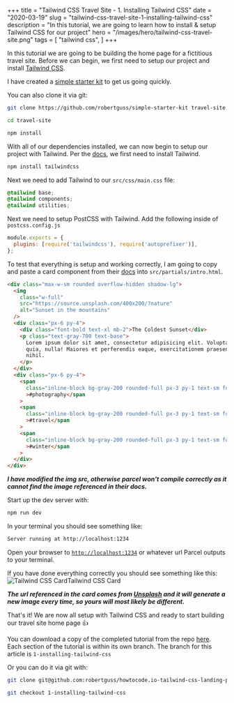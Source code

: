 +++
title = "Tailwind CSS Travel Site - 1. Installing Tailwind CSS"
date = "2020-03-19"
slug = "tailwind-css-travel-site-1-installing-tailwind-css"
description = "In this tutorial, we are going to learn how to install & setup Tailwind CSS for our project"
hero = "/images/hero/tailwind-css-travel-site.png"
tags = [
    "tailwind css",
]
+++

In this tutorial we are going to be building the home page for a fictitious travel site. Before we can begin, we first need to setup our project and install [Tailwind CSS](https://tailwindcss.com/).

I have created a [simple starter kit](https://github.com/robertguss/simple-starter-kit) to get us going quickly.

You can also clone it via git:

```bash
git clone https://github.com/robertguss/simple-starter-kit travel-site

cd travel-site

npm install
```

With all of our dependencies installed, we can now begin to setup our project with Tailwind. Per the [docs](https://tailwindcss.com/docs/installation/#1-install-tailwind-via-npm), we first need to install Tailwind.

```bash
npm install tailwindcss
```

Next we need to add Tailwind to our `src/css/main.css` file:

```css
@tailwind base;
@tailwind components;
@tailwind utilities;
```

Next we need to setup PostCSS with Tailwind. Add the following inside of `postcss.config.js`

```js
module.exports = {
  plugins: [require('tailwindcss'), require('autoprefixer')],
};
```

To test that everything is setup and working correctly, I am going to copy and paste a card component from their [docs](https://tailwindcss.com/components/cards) into `src/partials/intro.html`.

```html
<div class="max-w-sm rounded overflow-hidden shadow-lg">
  <img
    class="w-full"
    src="https://source.unsplash.com/400x200/?nature"
    alt="Sunset in the mountains"
  />
  <div class="px-6 py-4">
    <div class="font-bold text-xl mb-2">The Coldest Sunset</div>
    <p class="text-gray-700 text-base">
      Lorem ipsum dolor sit amet, consectetur adipisicing elit. Voluptatibus
      quia, nulla! Maiores et perferendis eaque, exercitationem praesentium
      nihil.
    </p>
  </div>
  <div class="px-6 py-4">
    <span
      class="inline-block bg-gray-200 rounded-full px-3 py-1 text-sm font-semibold text-gray-700 mr-2"
      >#photography</span
    >
    <span
      class="inline-block bg-gray-200 rounded-full px-3 py-1 text-sm font-semibold text-gray-700 mr-2"
      >#travel</span
    >
    <span
      class="inline-block bg-gray-200 rounded-full px-3 py-1 text-sm font-semibold text-gray-700"
      >#winter</span
    >
  </div>
</div>
```

_**I have modified the img src, otherwise parcel won't compile correctly as it cannot find the image referenced in their docs.**_

Start up the dev server with:

```bash
npm run dev
```

In your terminal you should see something like:

```bash
Server running at http://localhost:1234
```

Open your browser to [`http://localhost:1234`](http://localhost:1234) or whatever url Parcel outputs to your terminal.

If you have done everything correctly you should see something like this:
![Tailwind CSS Card](/images/tailwind-travel-site/installation-tailwind-card.jpg)Tailwind CSS Card

_**The url referenced in the card comes from [Unsplash](https://unsplash.com/) and it will generate a new image every time, so yours will most likely be different.**_

That's it! We are now all setup with Tailwind CSS and ready to start building our travel site home page 👍

You can download a copy of the completed tutorial from the repo [here](https://github.com/robertguss/simple-starter-kit). Each section of the tutorial is within its own branch. The branch for this article is `1-installing-tailwind-css`

Or you can do it via git with:

```bash
git clone git@github.com:robertguss/howtocode.io-tailwind-css-landing-page.git

git checkout 1-installing-tailwind-css
```
